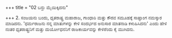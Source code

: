 +++
title = "02 ಬನ್ದು ಮೈಯಿಕ್ಕಿದನು"

+++
2. ಸಂಜಯನು ಬಂದು, ಧೃತರಾಷ್ಟ್ರ ಮಹಾರಾಜ, ಗಾಂಧಾರಿ ಮತ್ತು ಕೌರವ ಸಮೂಹಕ್ಕೆ ಸಾಷ್ಟಾಂಗ ನಮಸ್ಕಾರ ಮಾಡಿದನು. 'ಧರ್ಮರಾಜನು ನನ್ನ ಮಾತುಗಳನ್ನು ಕೇಳಿ ಸಂದರ್ಭದ ಅನುಸಾರ ಮಾತನಾಡಿ ಕಳುಹಿಸಿದನು' ಎಂದು ಹೇಳಿ ನಂತರ ಧೃತರಾಷ್ಟ್ರನಿಗೆ ಮತ್ತು ದುರ್ಯೋಧನನಿಗೆ ರಾಜಕಾರ್ಯವನ್ನು ಕೇಳಿರೆಂದು ಕೈ ಮುಗಿದನು.